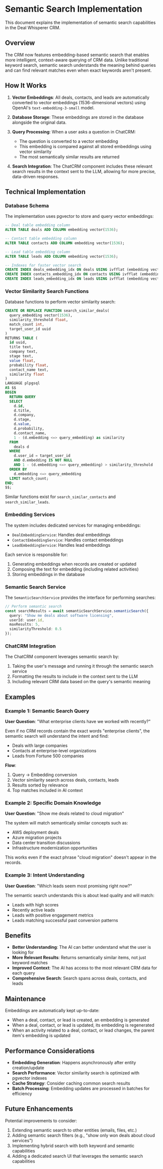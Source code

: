 # Semantic Search Implementation

This document explains the implementation of semantic search capabilities in the Deal Whisperer CRM.

## Overview

The CRM now features embedding-based semantic search that enables more intelligent, context-aware querying of CRM data. Unlike traditional keyword search, semantic search understands the meaning behind queries and can find relevant matches even when exact keywords aren't present.

## How It Works

1. **Vector Embeddings**: All deals, contacts, and leads are automatically converted to vector embeddings (1536-dimensional vectors) using OpenAI's `text-embedding-3-small` model.

2. **Database Storage**: These embeddings are stored in the database alongside the original data.

3. **Query Processing**: When a user asks a question in ChatCRM:
   - The question is converted to a vector embedding
   - This embedding is compared against all stored embeddings using vector similarity
   - The most semantically similar results are returned

4. **Search Integration**: The ChatCRM component includes these relevant search results in the context sent to the LLM, allowing for more precise, data-driven responses.

## Technical Implementation

### Database Schema

The implementation uses pgvector to store and query vector embeddings:

```sql
-- Deal table embedding column
ALTER TABLE deals ADD COLUMN embedding vector(1536);

-- Contact table embedding column 
ALTER TABLE contacts ADD COLUMN embedding vector(1536);

-- Lead table embedding column
ALTER TABLE leads ADD COLUMN embedding vector(1536);

-- Indexes for faster vector search
CREATE INDEX deals_embedding_idx ON deals USING ivfflat (embedding vector_cosine_ops);
CREATE INDEX contacts_embedding_idx ON contacts USING ivfflat (embedding vector_cosine_ops);
CREATE INDEX leads_embedding_idx ON leads USING ivfflat (embedding vector_cosine_ops);
```

### Vector Similarity Search Functions

Database functions to perform vector similarity search:

```sql
CREATE OR REPLACE FUNCTION search_similar_deals(
  query_embedding vector(1536),
  similarity_threshold float,
  match_count int,
  target_user_id uuid
)
RETURNS TABLE (
  id uuid,
  title text,
  company text,
  stage text,
  value float,
  probability float,
  contact_name text,
  similarity float
)
LANGUAGE plpgsql
AS $$
BEGIN
  RETURN QUERY
  SELECT
    d.id,
    d.title,
    d.company,
    d.stage,
    d.value,
    d.probability,
    d.contact_name,
    1 - (d.embedding <=> query_embedding) as similarity
  FROM
    deals d
  WHERE
    d.user_id = target_user_id
    AND d.embedding IS NOT NULL
    AND 1 - (d.embedding <=> query_embedding) > similarity_threshold
  ORDER BY
    d.embedding <=> query_embedding
  LIMIT match_count;
END;
$$;
```

Similar functions exist for `search_similar_contacts` and `search_similar_leads`.

### Embedding Services

The system includes dedicated services for managing embeddings:

- `DealEmbeddingService`: Handles deal embeddings
- `ContactEmbeddingService`: Handles contact embeddings 
- `LeadEmbeddingService`: Handles lead embeddings

Each service is responsible for:
1. Generating embeddings when records are created or updated
2. Composing the text for embedding (including related activities)
3. Storing embeddings in the database

### Semantic Search Service

The `SemanticSearchService` provides the interface for performing searches:

```typescript
// Perform semantic search
const searchResults = await semanticSearchService.semanticSearch({
  query: "Show me deals about software licensing",
  userId: user.id,
  maxResults: 5,
  similarityThreshold: 0.5
});
```

### ChatCRM Integration

The ChatCRM component leverages semantic search by:

1. Taking the user's message and running it through the semantic search service
2. Formatting the results to include in the context sent to the LLM
3. Including relevant CRM data based on the query's semantic meaning

## Examples

### Example 1: Semantic Search Query

**User Question**: "What enterprise clients have we worked with recently?"

Even if no CRM records contain the exact words "enterprise clients", the semantic search will understand the intent and find:

- Deals with large companies
- Contacts at enterprise-level organizations
- Leads from Fortune 500 companies

**Flow**:
1. Query → Embedding conversion
2. Vector similarity search across deals, contacts, leads
3. Results sorted by relevance
4. Top matches included in AI context

### Example 2: Specific Domain Knowledge

**User Question**: "Show me deals related to cloud migration"

The system will match semantically similar concepts such as:
- AWS deployment deals
- Azure migration projects
- Data center transition discussions
- Infrastructure modernization opportunities

This works even if the exact phrase "cloud migration" doesn't appear in the records.

### Example 3: Intent Understanding

**User Question**: "Which leads seem most promising right now?"

The semantic search understands this is about lead quality and will match:
- Leads with high scores
- Recently active leads
- Leads with positive engagement metrics
- Leads matching successful past conversion patterns

## Benefits

- **Better Understanding**: The AI can better understand what the user is looking for
- **More Relevant Results**: Returns semantically similar items, not just keyword matches
- **Improved Context**: The AI has access to the most relevant CRM data for each query
- **Comprehensive Search**: Search spans across deals, contacts, and leads

## Maintenance

Embeddings are automatically kept up-to-date:

- When a deal, contact, or lead is created, an embedding is generated
- When a deal, contact, or lead is updated, its embedding is regenerated
- When an activity related to a deal, contact, or lead changes, the parent item's embedding is updated

## Performance Considerations

- **Embedding Generation**: Happens asynchronously after entity creation/update
- **Search Performance**: Vector similarity search is optimized with pgvector indexes
- **Cache Strategy**: Consider caching common search results
- **Batch Processing**: Embedding updates are processed in batches for efficiency

## Future Enhancements

Potential improvements to consider:

1. Extending semantic search to other entities (emails, files, etc.)
2. Adding semantic search filters (e.g., "show only won deals about cloud services") 
3. Implementing hybrid search with both keyword and semantic capabilities
4. Adding a dedicated search UI that leverages the semantic search capabilities 